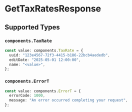 # GetTaxRatesResponse


## Supported Types

### `components.TaxRate`

```typescript
const value: components.TaxRate = {
  uuid: "123e4567-72f3-4415-b186-22bcb4aededb",
  editDate: "2025-05-01 12:00:00",
  name: "<value>",
};
```

### `components.ErrorT`

```typescript
const value: components.ErrorT = {
  errorCode: 1000,
  message: "An error occurred completing your request",
};
```

